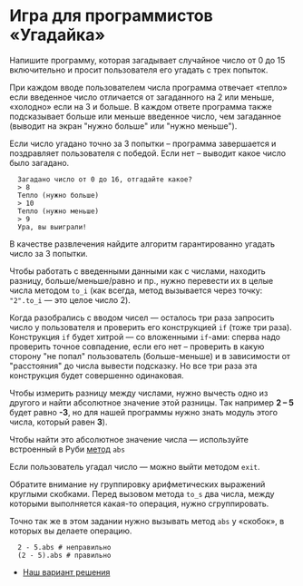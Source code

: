 #  Игра для программистов «Угадайка»

Напишите программу, которая загадывает случайное число от 0 до 15 включительно и просит пользователя его угадать с трех попыток.

При каждом вводе пользователем числа программа отвечает «тепло» если введенное число отличается от загаданного на 2 или меньше, «холодно» если на 3 и больше. В каждом ответе программа также подсказывает больше или меньше введенное число, чем загаданное (выводит на экран "нужно больше" или "нужно меньше").

Если число угадано точно за 3 попытки – программа завершается и поздравляет пользователя с победой. Если нет – выводит какое число было загадано.

```
  Загадано число от 0 до 16, отгадайте какое?
  > 8
  Тепло (нужно больше)
  > 10
  Тепло (нужно меньше)
  > 9
  Ура, вы выиграли!
```

В качестве развлечения найдите алгоритм гарантированно угадать число за 3 попытки.

<div class="rubyrush-task-hint">

Чтобы работать с введенными данными как с числами, 
находить разницу, больше/меньше/равно и пр., нужно перевести их в целые числа методом `to_i` (как всегда, метод вызывается через точку: `"2".to_i` — это целое число 2). 

Когда разобрались с вводом чисел — осталось три раза запросить число у пользователя и проверить его конструкцией `if` (тоже три раза). Конструкция `if` будет хитрой — со вложенными `if`-ами: сперва надо проверить точное совпадение, если его нет – проверить в какую сторону "не попал" пользователь (больше-меньше) и в зависимости от "расстояния" до числа вывести подсказку. Но все три раза эта конструкция будет совершенно одинаковая.

Чтобы измерить разницу между числами, нужно вычесть одно из другого и найти абсолютное значение этой разницы. Так например **2 – 5** будет равно **-3**, но для нашей программы нужно знать модуль этого числа, который равен **3**). 

Чтобы найти это абсолютное значение числа — используйте встроенный в Руби [метод](http://ruby-doc.org/core-2.0/Numeric.html#method-i-abs) `abs`

Если пользователь угадал число — можно выйти методом `exit`. 

Обратите внимание ну группировку арифметических выражений круглыми скобками. Перед вызовом метода `to_s` два числа, между которыми выполняется какая-то операция, нужно сгруппировать. 

Точно так же в этом задании нужно вызывать метод `abs` у «скобок», в которых вы делаете операцию.

```
  2 - 5.abs # неправильно
  (2 - 5).abs # правильно
```

</div>


<div class="rubyrush-task-answer">


<ul>
<li><a href="https://github.com/aristofun/rubyrush-path/blob/master/steps/gets-butovo-05/solution/ugadayka.rb" class="rubyrush-task-solution-link">Наш вариант решения</a></li></ul>

</div>

